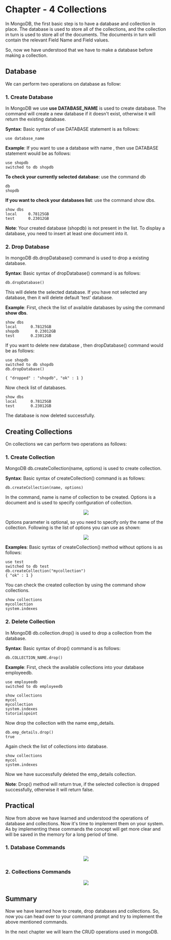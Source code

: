 # Chapter - 4 Collections

In MongoDB, the first basic step is to have a database and collection in place. The database is used to store all of the collections, and the collection in turn is used to store all of the documents. The documents in turn will contain the relevant Field Name and Field values.

So, now we have understood that we have to make a database before making a collection. 

## Database
We can perform two operations on database as follow:

### 1. Create Database
In MongoDB we use **use DATABASE_NAME** is used to create database. The command will create a new database if it doesn't exist, otherwise it will return the existing database.

**Syntax**: Basic syntax of use DATABASE statement is as follows:

    use database_name

**Example**: If you want to use a database with name <shopdb>, then use DATABASE statement would be as follows:

    use shopdb
    switched to db shopdb

**To check your currently selected database**: use the command db

    db
    shopdb

**If you want to check your databases list**: use the command show dbs.

    show dbs
    local     0.78125GB
    test      0.23012GB

**Note**: Your created database (shopdb) is not present in the list. To display a database, you need to insert at least one document into it.

### 2. Drop Database

In mongoDB db.dropDatabase() command is used to drop a existing database.

**Syntax**: Basic syntax of dropDatabase() command is as follows:

    db.dropDatabase()

This will delete the selected database. If you have not selected any database, then it will delete default 'test' database.

**Example**:
First, check the list of available databases by using the command **show dbs**.

    show dbs
    local      0.78125GB
    shopdb       0.23012GB
    test       0.23012GB

If you want to delete new database <shopdb>, then dropDatabase() command would be as follows:

    use shopdb
    switched to db shopdb
    db.dropDatabase()
    
    { "dropped" : "shopdb", "ok" : 1 }
    
Now check list of databases.
    
    show dbs
    local      0.78125GB
    test       0.23012GB

The database is now deleted successfully.


## Creating Collections
On collections we can perform two operations as follows:

### 1. Create Collection

MongoDB db.createCollection(name, options) is used to create collection.

**Syntax**: Basic syntax of createCollection() command is as follows:

    db.createCollection(name, options)

In the command, name is name of collection to be created. Options is a document and is used to specify configuration of collection.

<p align="center"><img src="https://user-images.githubusercontent.com/54719422/91653711-b6388800-eac0-11ea-9335-59b8dc7137fa.png" height="" width=""></p>

Options parameter is optional, so you need to specify only the name of the collection. Following is the list of options you can use as shown:

<p align="center"><img src="https://user-images.githubusercontent.com/54719422/91653771-28a96800-eac1-11ea-9056-efe10f48190a.png" height="" width=""></p>

**Examples**: Basic syntax of createCollection() method without options is as follows:

    use test
    switched to db test
    db.createCollection("mycollection")
    { "ok" : 1 }


You can check the created collection by using the command show collections.

    show collections
    mycollection
    system.indexes

### 2. Delete Collection

In MongoDB db.collection.drop() is used to drop a collection from the database.

**Syntax**: Basic syntax of drop() command is as follows:

    db.COLLECTION_NAME.drop()

**Example**: First, check the available collections into your database employeedb.

    use employeedb
    switched to db employeedb
    
    show collections
    mycol
    mycollection
    system.indexes
    tutorialspoint

Now drop the collection with the name emp_details.

    db.emp_details.drop()
    true

Again check the list of collections into database.

    show collections
    mycol
    system.indexes

Now we have successfully deleted the emp_details collection. 

**Note**: Drop() method will return true, if the selected collection is dropped successfully, otherwise it will return false.



## Practical 
Now from above we have learned and understood the operations of database and collections. Now it's time to implement them on your system. As by implementing these commands the concept will get more clear and will be saved in the memory for a long period of time.

### 1. Database Commands

<p align="center"><img src="https://user-images.githubusercontent.com/54719422/91664226-76e35900-eb0b-11ea-89e6-1eb3a3eef31c.png" height="" width=""></p>

### 2. Collections Commands

<p align="center"><img src="https://user-images.githubusercontent.com/54719422/91654558-6ad5a800-eac7-11ea-936a-3b1250df95dd.png" height="" width=""></p>

## Summary
Now we have learned how to create, drop databases and collections. So, now you can head over to your command prompt and try to implement the above mentioned commands.

In the next chapter we will learn the CRUD operations used in mongoDB.
